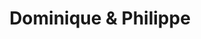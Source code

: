 ---
title: "Dominique & Philippe"
url: /saint-julien-en-genevois/dominique-und-philippe/
shop: Friseur
---